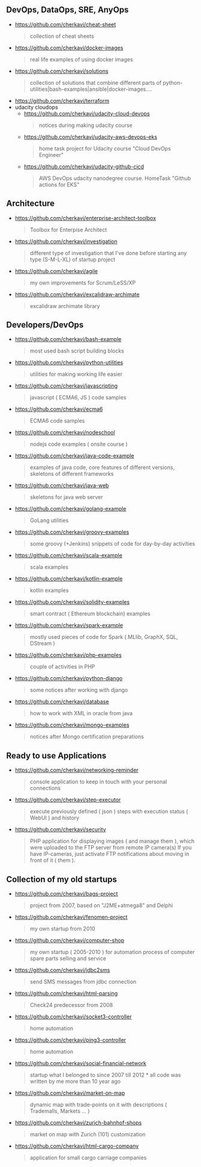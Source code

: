 ## DevOps, DataOps, SRE,  AnyOps
* https://github.com/cherkavi/cheat-sheet	
  > collection of cheat sheets
* https://github.com/cherkavi/docker-images
  > real life examples of using docker images
* https://github.com/cherkavi/solutions	
  > collection of solutions that combine different parts of python-utilities|bash-examples|ansible|docker-images....	
* https://github.com/cherkavi/terraform
* udacity cloudops
  * https://github.com/cherkavi/udacity-cloud-devops	
    > notices during making udacity course
  * https://github.com/cherkavi/udacity-aws-devops-eks	
    > home task project for Udacity course "Cloud DevOps Engineer"
  * https://github.com/cherkavi/udacity-github-cicd	
    > AWS DevOps udacity nanodegree course. HomeTask "Github actions for EKS"	


## Architecture
* https://github.com/cherkavi/enterprise-architect-toolbox	
  > Toolbox for Enterpise Architect
* https://github.com/cherkavi/investigation
  > different type of investigation that I've done before starting any type (S-M-L-XL) of startup project
* https://github.com/cherkavi/agile
  > my own improvements for Scrum/LeSS/XP
* https://github.com/cherkavi/excalidraw-archimate
  > excalidraw archimate library

## Developers/DevOps
* https://github.com/cherkavi/bash-example	
  > most used bash script building blocks
* https://github.com/cherkavi/python-utilities
  > utilities for making working life easier
* https://github.com/cherkavi/javascripting	
  > javascript ( ECMA6, JS ) code samples
* https://github.com/cherkavi/ecma6
  > ECMA6 code samples
* https://github.com/cherkavi/nodeschool
  > nodejs code examples ( onsite course )
* https://github.com/cherkavi/java-code-example	
  > examples of java code, core features of different versions, skeletons of different frameworks
* https://github.com/cherkavi/java-web	
  > skeletons for java web server
* https://github.com/cherkavi/golang-example
  > GoLang utilities
* https://github.com/cherkavi/groovy-examples	
  > some groovy (+Jenkins) snippets of code for day-by-day activities
* https://github.com/cherkavi/scala-example
  > scala examples
* https://github.com/cherkavi/kotlin-example
  > kotlin examples
* https://github.com/cherkavi/solidity-examples
  > smart contract ( Ethereum blockchain) examples
* https://github.com/cherkavi/spark-example
  > mostly used pieces of code for Spark ( MLlib, GraphX, SQL, DStream )
* https://github.com/cherkavi/php-examples
  > couple of activities in PHP
* https://github.com/cherkavi/python-django
  > some notices after working with django
* https://github.com/cherkavi/database
  > how to work with XML in oracle from java
* https://github.com/cherkavi/mongo-examples
  > notices after Mongo certification preparations

## Ready to use Applications
* https://github.com/cherkavi/networking-reminder	
  > console application to keep in touch with your personal connections	
* https://github.com/cherkavi/step-executor
  > execute previously defined ( json ) steps with execution status ( WebUI ) and history
* https://github.com/cherkavi/security
  > PHP application for displaying images ( and manage them ), which were uploaded to the FTP server from remote IP camera(s)
  > If you have IP-cameras, just activate FTP notifications about moving in front of it ( them ).

## Collection of my old startups
* https://github.com/cherkavi/bags-project	
  > project from 2007, based on "J2ME+atmega8" and Delphi
* https://github.com/cherkavi/fenomen-project	
  > my own startup from 2010
* https://github.com/cherkavi/computer-shop
  > my own startup ( 2005-2010 ) for automation process of computer spare parts selling and service
* https://github.com/cherkavi/jdbc2sms
  > send SMS messages from jdbc connection
* https://github.com/cherkavi/html-parsing
  > Check24 predecessor from 2008
* https://github.com/cherkavi/socket3-controller
  > home automation 
* https://github.com/cherkavi/ping3-controller
  > home automation 
* https://github.com/cherkavi/social-financial-network
  > startup what I belonged to since 2007 till 2012 *
  > all code was written by me more than 10 year ago
* https://github.com/cherkavi/market-on-map
  > dynamic map with trade-points on it with descriptions ( Trademalls, Markets ... )
* https://github.com/cherkavi/zurich-bahnhof-shops
  > market on map with Zurich (101) customization
* https://github.com/cherkavi/html-cargo-company
  > application for small cargo carriage companies 
